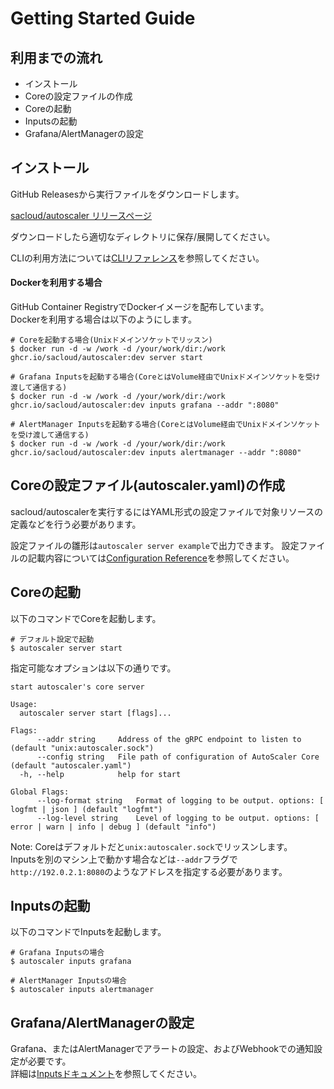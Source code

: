 # Getting Started Guide

## 利用までの流れ

- インストール
- Coreの設定ファイルの作成
- Coreの起動
- Inputsの起動
- Grafana/AlertManagerの設定

## インストール

GitHub Releasesから実行ファイルをダウンロードします。  

[sacloud/autoscaler リリースページ](https://github.com/sacloud/autoscaler/releases/latest)

ダウンロードしたら適切なディレクトリに保存/展開してください。

CLIの利用方法については[CLIリファレンス](./cli.md)を参照してください。

#### Dockerを利用する場合

GitHub Container RegistryでDockerイメージを配布しています。  
Dockerを利用する場合は以下のようにします。  

```shell
# Coreを起動する場合(Unixドメインソケットでリッスン)
$ docker run -d -w /work -d /your/work/dir:/work ghcr.io/sacloud/autoscaler:dev server start

# Grafana Inputsを起動する場合(CoreとはVolume経由でUnixドメインソケットを受け渡して通信する)
$ docker run -d -w /work -d /your/work/dir:/work ghcr.io/sacloud/autoscaler:dev inputs grafana --addr ":8080"

# AlertManager Inputsを起動する場合(CoreとはVolume経由でUnixドメインソケットを受け渡して通信する)
$ docker run -d -w /work -d /your/work/dir:/work ghcr.io/sacloud/autoscaler:dev inputs alertmanager --addr ":8080"
```

## Coreの設定ファイル(autoscaler.yaml)の作成

sacloud/autoscalerを実行するにはYAML形式の設定ファイルで対象リソースの定義などを行う必要があります。  

設定ファイルの雛形は`autoscaler server example`で出力できます。
設定ファイルの記載内容については[Configuration Reference](./configuration.md)を参照してください。

## Coreの起動

以下のコマンドでCoreを起動します。  

```shell
# デフォルト設定で起動
$ autoscaler server start 
```

指定可能なオプションは以下の通りです。

```console
start autoscaler's core server

Usage:
  autoscaler server start [flags]...

Flags:
      --addr string     Address of the gRPC endpoint to listen to (default "unix:autoscaler.sock")
      --config string   File path of configuration of AutoScaler Core (default "autoscaler.yaml")
  -h, --help            help for start

Global Flags:
      --log-format string   Format of logging to be output. options: [ logfmt | json ] (default "logfmt")
      --log-level string    Level of logging to be output. options: [ error | warn | info | debug ] (default "info")
```

Note: Coreはデフォルトだと`unix:autoscaler.sock`でリッスンします。  
Inputsを別のマシン上で動かす場合などは`--addr`フラグで`http://192.0.2.1:8080`のようなアドレスを指定する必要があります。  

## Inputsの起動

以下のコマンドでInputsを起動します。

```shell
# Grafana Inputsの場合
$ autoscaler inputs grafana

# AlertManager Inputsの場合
$ autoscaler inputs alertmanager
```

## Grafana/AlertManagerの設定

Grafana、またはAlertManagerでアラートの設定、およびWebhookでの通知設定が必要です。  
詳細は[Inputsドキュメント](./inputs)を参照してください。  
